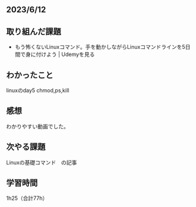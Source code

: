 ## 2023/6/12
## 取り組んだ課題
* もう怖くないLinuxコマンド。手を動かしながらLinuxコマンドラインを5日間で身に付けよう | Udemyを見る

## わかったこと
linuxのday5
chmod,ps,kill

## 感想
わかりやすい動画でした。

## 次やる課題
Linuxの基礎コマンド　の記事

## 学習時間
1h25（合計77h）

